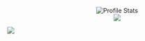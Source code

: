 <!--
**Skizzles/Skizzles** is a ✨ _special_ ✨ repository because its `README.md` (this file) appears on your GitHub profile.

Here are some ideas to get you started:

- 🔭 I’m currently working on ...
- 🌱 I’m currently learning ...
- 👯 I’m looking to collaborate on ...
- 🤔 I’m looking for help with ...
- 💬 Ask me about ...
- 📫 How to reach me: ...
- 😄 Pronouns: ...
- ⚡ Fun fact: ...
-->
<p align="center">
  <img src="https://github-readme-stats.vercel.app/api?username=Skizzles&show_icons=true&theme=vision-friendly-dark&count_private=true" alt="Profile Stats"><br>
 <img src="https://github-readme-stats.vercel.app/api/wakatime?username=Skizzles&layout=compact&theme=dark">
</p>
  <img src="https://visitor-badge.glitch.me/badge?page_id=Skizzles">
</p>
